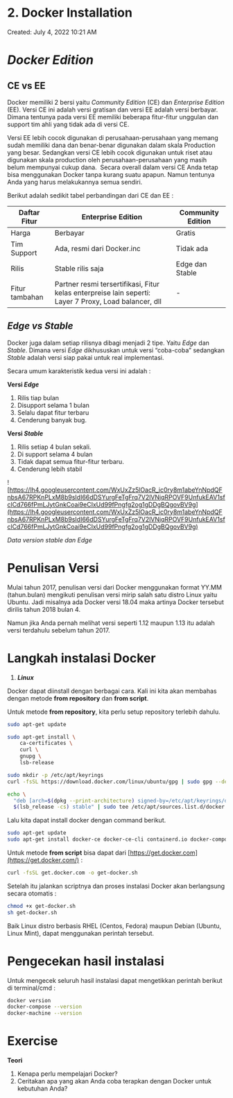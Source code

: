 # 2. Docker Installation

Created: July 4, 2022 10:21 AM

# ***Docker Edition***

## **CE vs EE**

Docker memiliki 2 bersi yaitu *Community Edition* (CE) dan *Enterprise* *Edition* (EE). Versi CE ini adalah versi gratisan dan versi EE adalah versi berbayar. Dimana tentunya pada versi EE memiliki beberapa fitur-fitur unggulan dan support tim ahli yang tidak ada di versi CE.

Versi EE lebih cocok digunakan di perusahaan-perusahaan yang memang sudah memiliki dana dan benar-benar digunakan dalam skala Production yang besar. Sedangkan versi CE lebih cocok digunakan untuk riset atau digunakan skala production oleh perusahaan-perusahaan yang masih belum mempunyai cukup dana.  Secara overall dalam versi CE Anda tetap bisa menggunakan Docker tanpa kurang suatu apapun. Namun tentunya Anda yang harus melakukannya semua sendiri.

Berikut adalah sedikit tabel perbandingan dari CE dan EE :

|Daftar Fitur|Enterprise Edition                |Community Edition|
|------------|----------------------------------|-----------------|
|Harga       |Berbayar                          |Gratis           |
|Tim Support |Ada, resmi dari Docker.inc        |Tidak ada        |
|Rilis       |Stable rilis saja                 |Edge dan Stable  |
|Fitur tambahan|Partner resmi tersertifikasi, Fitur kelas enterpreise lain seperti: Layer 7 Proxy, Load balancer, dll|-                |

## ***Edge vs Stable***

Docker juga dalam setiap rilisnya dibagi menjadi 2 tipe. Yaitu *Edge* dan *Stable*. Dimana versi *Edge* dikhususkan untuk versi “coba-coba” sedangkan *Stable* adalah versi siap pakai untuk real implementasi.

Secara umum karakteristik kedua versi ini adalah :

**Versi *Edge***

1. Rilis tiap bulan
2. Disupport selama 1 bulan
3. Selalu dapat fitur terbaru
4. Cenderung banyak bug.

**Versi *Stable***

1. Rilis setiap 4 bulan sekali.
2. Di support selama 4 bulan
3. Tidak dapat semua fitur-fitur terbaru.
4. Cenderung lebih stabil

![https://lh4.googleusercontent.com/WxUxZz5lOacR_ic0ry8m1abeYnNpdQFnbsA67RPKnPLxM8b9sIdI66dDSYurgFeTgFrq7V2lVNjqRPOVF9UnfukEAV1sfclCd766fPmLJytGnkCoai9eCIxUd99fPngfg2og1gDDgBQgovBV9g](https://lh4.googleusercontent.com/WxUxZz5lOacR_ic0ry8m1abeYnNpdQFnbsA67RPKnPLxM8b9sIdI66dDSYurgFeTgFrq7V2lVNjqRPOVF9UnfukEAV1sfclCd766fPmLJytGnkCoai9eCIxUd99fPngfg2og1gDDgBQgovBV9g)

*Data version stable dan Edge*

# **Penulisan Versi**

Mulai tahun 2017, penulisan versi dari Docker menggunakan format YY.MM (tahun.bulan) mengikuti penulisan versi mirip salah satu distro Linux yaitu Ubuntu. Jadi misalnya ada Docker versi 18.04 maka artinya Docker tersebut dirilis tahun 2018 bulan 4.

Namun jika Anda pernah melihat versi seperti 1.12 maupun 1.13 itu adalah versi terdahulu sebelum tahun 2017.

# **Langkah instalasi Docker**

1. ***Linux***

Docker dapat diinstall dengan berbagai cara. Kali ini kita akan membahas dengan metode **from repository** dan **from script**.

Untuk metode **from repository**, kita perlu setup repository terlebih dahulu.

```bash
sudo apt-get update

sudo apt-get install \
    ca-certificates \
    curl \
    gnupg \
    lsb-release

sudo mkdir -p /etc/apt/keyrings
curl -fsSL https://download.docker.com/linux/ubuntu/gpg | sudo gpg --dearmor -o /etc/apt/keyrings/docker.gpg

echo \
  "deb [arch=$(dpkg --print-architecture) signed-by=/etc/apt/keyrings/docker.gpg] https://download.docker.com/linux/ubuntu \
  $(lsb_release -cs) stable" | sudo tee /etc/apt/sources.list.d/docker.list > /dev/null
```

Lalu kita dapat install docker dengan command berikut.

```bash
sudo apt-get update
sudo apt-get install docker-ce docker-ce-cli containerd.io docker-compose-plugin
```

Untuk metode **from script** bisa dapat dari [https://get.docker.com](https://get.docker.com/) :

```bash
curl -fsSL get.docker.com -o get-docker.sh
```

Setelah itu jalankan scriptnya dan proses instalasi Docker akan berlangsung secara otomatis :

```bash
chmod +x get-docker.sh
sh get-docker.sh
```

Baik Linux distro berbasis RHEL (Centos, Fedora) maupun Debian (Ubuntu, Linux Mint), dapat menggunakan perintah tersebut.

# **Pengecekan hasil instalasi**

Untuk mengecek seluruh hasil instalasi dapat mengetikkan perintah berikut di terminal/cmd :

```bash
docker version
docker-compose --version
docker-machine --version
```

# **Exercise**

**Teori**

1. Kenapa perlu mempelajari Docker?
2. Ceritakan apa yang akan Anda coba terapkan dengan Docker untuk kebutuhan Anda?